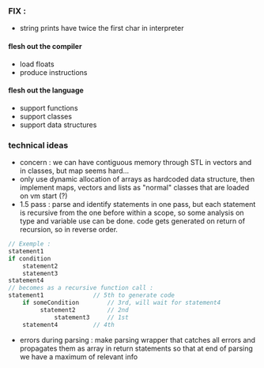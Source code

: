 ### FIX :
- string prints have twice the first char in interpreter

#### flesh out the compiler
 - load floats
- produce instructions

#### flesh out the language
- support functions
- support classes
- support data structures

### technical ideas
- concern : we can have contiguous memory through STL in vectors and in classes, but map seems hard...
- only use dynamic allocation of arrays as hardcoded data structure, then implement maps, vectors and lists as "normal" classes that are loaded  on vm start (?)
- 1.5 pass : parse and identify statements in one pass,
but each statement is recursive from the one before within a scope,
so some analysis on type and variable use can be done.
code gets generated on return of recursion, so in reverse order.
``` dart
// Exemple :
statement1
if condition
	statement2
	statement3
statement4
// becomes as a recursive function call :
statement1 				// 5th to generate code
	if someCondition 		// 3rd, will wait for statement4
		 statement2 		// 2nd
			 statement3 	// 1st
	statement4 			// 4th
```
- errors during parsing : make parsing wrapper that catches all errors and propagates them as array in return statements so that at end of parsing we have a maximum of relevant info
